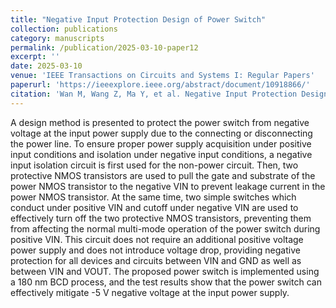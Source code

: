 ```yaml
---
title: "Negative Input Protection Design of Power Switch"
collection: publications
category: manuscripts
permalink: /publication/2025-03-10-paper12
excerpt: ''
date: 2025-03-10
venue: 'IEEE Transactions on Circuits and Systems I: Regular Papers'
paperurl: 'https://ieeexplore.ieee.org/abstract/document/10918866/'
citation: 'Wan M, Wang Z, Ma Y, et al. Negative Input Protection Design of Power Switch[J]. IEEE Transactions on Circuits and Systems I: Regular Papers, 2025.'
---
```


A design method is presented to protect the power switch from negative voltage at the input power supply due to the connecting or disconnecting the power line. To ensure proper power supply acquisition under positive input conditions and isolation under negative input conditions, a negative input isolation circuit is first used for the non-power circuit. Then, two protective NMOS transistors are used to pull the gate and substrate of the power NMOS transistor to the negative VIN to prevent leakage current in the power NMOS transistor. At the same time, two simple switches which conduct under positive VIN and cutoff under negative VIN are used to effectively turn off the two protective NMOS transistors, preventing them from affecting the normal multi-mode operation of the power switch during positive VIN. This circuit does not require an additional positive voltage power supply and does not introduce voltage drop, providing negative protection for all devices and circuits between VIN and GND as well as between VIN and VOUT. The proposed power switch is implemented using a 180 nm BCD process, and the test results show that the power switch can effectively mitigate -5 V negative voltage at the input power supply.